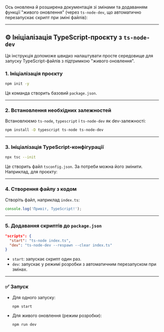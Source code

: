 Ось оновлена й розширена документація зі змінами та додаванням функції "живого оновлення" (через `ts-node-dev`, що автоматично перезапускає скрипт при зміні файлів):

---

## ⚙️ Ініціалізація TypeScript-проєкту з `ts-node-dev`

Ця інструкція допоможе швидко налаштувати просте середовище для запуску TypeScript-файлів з підтримкою "живого оновлення".

### 1. Ініціалізація проєкту

```bash
npm init -y
```

Ця команда створить базовий `package.json`.

---

### 2. Встановлення необхідних залежностей

Встановлюємо `ts-node`, `typescript` і `ts-node-dev` як dev-залежності:

```bash
npm install -D typescript ts-node ts-node-dev
```

---

### 3. Ініціалізація TypeScript-конфігурації

```bash
npx tsc --init
```

Це створить файл `tsconfig.json`. За потреби можна його змінити. Наприклад, для проєкту:


---

### 4. Створення файлу з кодом

Створіть файл, наприклад `index.ts`:

```ts
console.log('Привіт, TypeScript!');
```

---

### 5. Додавання скриптів до `package.json`

```json
"scripts": {
  "start": "ts-node index.ts",
  "dev": "ts-node-dev --respawn --clear index.ts"
}
```

* `start`: запускає скрипт один раз.
* `dev`: запускає у режимі розробки з автоматичним перезапуском при змінах.

---

### ✅ Запуск

* Для одного запуску:

  ```bash
  npm start
  ```

* Для живого оновлення (режим розробки):

  ```bash
  npm run dev
  ```
